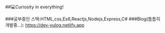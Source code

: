 ##💻Curiosity in everything!

###공부중인 스택:HTML,css,Es6,Reactjs,Nodejs,Express,C#
###Blog(틈틈히 개발중...): https://dev-yulog.netlify.app
